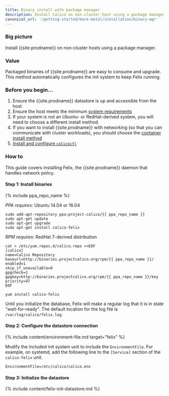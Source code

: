 ```yaml
---
title: Binary install with package manager
description: Install Calico on non-cluster host using a package manager.
canonical_url: '/getting-started/bare-metal/installation/binary-mgr'
---
```


### Big picture
Install {{site.prodname}} on non-cluster hosts using a package manager.

### Value
Packaged binaries of {{site.prodname}} are easy to consume and upgrade. This method automatically configures the init system to keep Felix running.

### Before you begin...

1. Ensure the {{site.prodname}} datastore is up and accessible from the host
1. Ensure the host meets the minimum [system requirements](../requirements)
1. If your system is not an Ubuntu- or RedHat-derived system, you will need to choose a different install method.
1. If you want to install {{site.prodname}} with networking (so that you can communicate with cluster workloads), you should choose the [container install method](./container)
1. [Install and configure `calicoctl`]({{site.baseurl}}/getting-started/calicoctl/)

### How to

This guide covers installing Felix, the {{site.prodname}} daemon that handles network policy.

#### Step 1: Install binaries

{% include ppa_repo_name %}

*PPA requires*: Ubuntu 14.04 or 16.04

    sudo add-apt-repository ppa:project-calico/{{ ppa_repo_name }}
    sudo apt-get update
    sudo apt-get upgrade
    sudo apt-get install calico-felix

*RPM requires*: RedHat 7-derived distribution

    cat > /etc/yum.repos.d/calico.repo <<EOF
    [calico]
    name=Calico Repository
    baseurl=http://binaries.projectcalico.org/rpm/{{ ppa_repo_name }}/
    enabled=1
    skip_if_unavailable=0
    gpgcheck=1
    gpgkey=http://binaries.projectcalico.org/rpm/{{ ppa_repo_name }}/key
    priority=97
    EOF

    yum install calico-felix

Until you initialize the database, Felix will make a regular log that it
is in state "wait-for-ready". The default location for the log file is
`/var/log/calico/felix.log`.

#### Step 2: Configure the datastore connection

{% include content/environment-file.md target="felix" %}

Modify the included init system unit to include the `EnvironmentFile`.  For example, on systemd, add the following line to the `[Service]` section of the `calico-felix` unit.

```
EnvironmentFile=/etc/calico/calico.env
```

#### Step 3: Initialize the datastore

{% include content/felix-init-datastore.md %}
